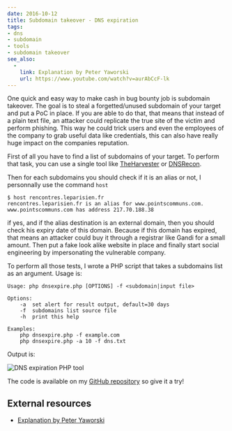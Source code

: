 ```yaml
---
date: 2016-10-12
title: Subdomain takeover - DNS expiration
tags:
- dns
- subdomain
- tools
- subdomain takeover
see_also:
  -
    link: Explanation by Peter Yaworski
    url: https://www.youtube.com/watch?v=aurAbCcF-lk
---
```

One quick and easy way to make cash in bug bounty job is subdomain takeover.
The goal is to steal a forgetted/unused subdomain of your target and put a PoC in place.
If you are able to do that, that means that instead of a plain text file, an attacker could replicate the true site of the victim and perform phishing.
This way he could trick users and even the employees of the company to grab useful data like credentials, this can also have really huge impact on the companies reputation.

First of all you have to find a list of subdomains of your target.
To perform that task, you can use a single tool like [TheHarvester](/theharvester/) or [DNSRecon](https://github.com/darkoperator/dnsrecon).
<!--more-->

Then for each subdomains you should check if it is an alias or not, I personnally use the command `host`

```none
$ host rencontres.leparisien.fr
rencontres.leparisien.fr is an alias for www.pointscommuns.com.
www.pointscommuns.com has address 217.70.188.38
```

if yes, and if the alias destination is an external domain, then you should check his expiry date of this domain.
Because if this domain has expired, that means an attacker could buy it through a registrar like Gandi for a small amount.
Then put a fake look alike website in place and finally start social engineering by impersonating the vulnerable company.

To perform all those tests, I wrote a PHP script that takes a subdomains list as an argument.
Usage is:

```none
Usage: php dnsexpire.php [OPTIONS] -f <subdomain|input file>

Options:
    -a  set alert for result output, default=30 days
    -f  subdomains list source file
    -h  print this help

Examples:
    php dnsexpire.php -f example.com
    php dnsexpire.php -a 10 -f dns.txt
```

Output is:

![DNS expiration PHP tool](/images/dnsexpire-example.jpg)

The code is available on my [GitHub repository](https://github.com/gwen001/dnsexpire) so give it a try!


## External resources

- [Explanation by Peter Yaworski](https://www.youtube.com/watch?v=aurAbCcF-lk)
